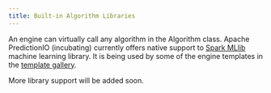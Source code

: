 ```yaml
---
title: Built-in Algorithm Libraries
---
```


An engine can virtually call any algorithm in the Algorithm class. Apache
PredictionIO (incubating) currently offers native support to [Spark
MLlib](http://spark.apache.org/docs/latest/mllib-guide.html) machine learning
library. It is being used by some of the engine templates in the [template
gallery](http://templates.prediction.io/).

More library support will be added soon.
